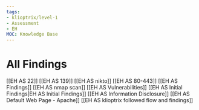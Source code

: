 ```yaml
---
tags:
- klioptrix/level-1
- Assessment
- EH
MOC: Knowledge Base
---
```


# All Findings
[[EH AS 22]]
[[EH AS 139]]
[[EH AS nikto]]
[[EH AS 80-443]]
[[EH AS Findings]]
[[EH AS nmap scan]]
[[EH AS Vulnerabilities]]
[[EH AS Initial Findings|EH AS Initial Findings]]
[[EH AS Information Disclosure]]
[[EH AS Default Web Page - Apache]]
[[EH AS klioptrix followed flow and findings]]